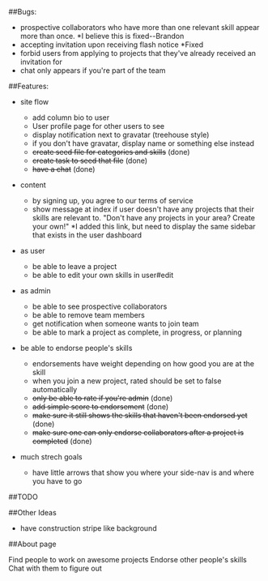 ##Bugs:

- prospective collaborators who have more than one relevant skill appear more than once.
*I believe this is fixed--Brandon
- accepting invitation upon receiving flash notice
*Fixed
- forbid users from applying to projects that they've already received an invitation for
- chat only appears if you're part of the team

##Features:

- site flow
  - add column bio to user
  - User profile page for other users to see
  - display notification next to gravatar (treehouse style)
  - if you don't have gravatar, display name or something else instead
  - ~~create seed file for categories and skills~~ (done)
  - ~~create task to seed that file~~ (done)
  - ~~have a chat~~ (done)

- content
  - by signing up, you agree to our terms of service
  - show message at index if user doesn't have any projects that their skills are relevant to. "Don't have any projects in your area? Create your own!"
  *I added this link, but need to display the same sidebar that exists in the user dashboard

- as user
  - be able to leave a project
  - be able to edit your own skills in user#edit

- as admin
  - be able to see prospective collaborators
  - be able to remove team members
  - get notification when someone wants to join team
  - be able to mark a project as complete, in progress, or planning

- be able to endorse people's skills
  - endorsements have weight depending on how good you are at the skill
  - when you join a new project, rated should be set to false automatically
  - ~~only be able to rate if you're admin~~ (done)
  - ~~add simple score to endorsement~~ (done)
  - ~~make sure it still shows the skills that haven't been endorsed yet~~ (done) 
  - ~~make sure one can only endorse collaborators after a project is completed~~ (done)

- much strech goals
  - have little arrows that show you where your side-nav is and where you have to go



##TODO


##Other Ideas

- have construction stripe like background 

##About page

Find people to work on awesome projects
Endorse other people's skills 
Chat with them to figure out 

